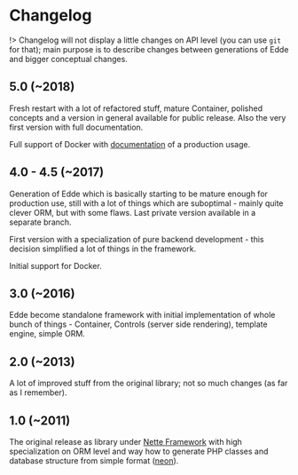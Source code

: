 # Changelog

!> Changelog will not display a little changes on API level (you can use `git` for that); main
purpose is to describe changes between generations of Edde and bigger conceptual changes.

## 5.0 (~2018)

Fresh restart with a lot of refactored stuff, mature Container, polished concepts and a version
in general available for public release. Also the very first version with full documentation.

Full support of Docker with [documentation](/getting-started/index) of a production usage.

## 4.0 - 4.5 (~2017)

Generation of Edde which is basically starting to be mature enough for production use, still with
a lot of things which are suboptimal - mainly quite clever ORM, but with some flaws. Last
private version available in a separate branch.

First version with a specialization of pure backend development - this decision simplified a lot
of things in the framework.

Initial support for Docker.

## 3.0 (~2016)

Edde become standalone framework with initial implementation of whole bunch of things - Container,
Controls (server side rendering), template engine, simple ORM.

## 2.0 (~2013)

A lot of improved stuff from the original library; not so much changes (as far as I remember).

## 1.0 (~2011)

The original release as library under [Nette Framework](https://nette.org/) with high specialization
on ORM level and way how to generate PHP classes and database structure from simple format
([neon](https://ne-on.org/)).
